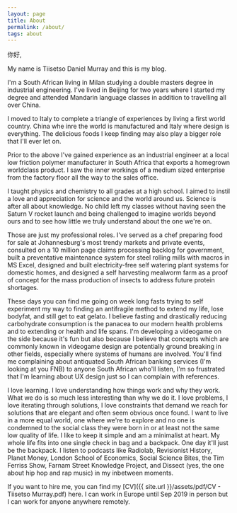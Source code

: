 ```yaml
---
layout: page
title: About
permalink: /about/
tags: about
---
```



你好,

My name is Tiisetso Daniel Murray and this is my blog. 

I'm a South African living in Milan studying a double masters degree in industrial engineering. I've lived in Beijing for two years where I started my degree and attended Mandarin language classes in addition to travelling all over China. 

I moved to Italy to complete a triangle of experiences by living a first world country. China whe inre the world is manufactured and Italy where design is everything. The delicious foods I keep finding may also play a bigger role that I'll ever let on. 

Prior to the above I've gained experience as an industrial engineer at a local low friction polymer manufacturer in South Africa that exports a homegrown worldclass product. I saw the inner workings of a medium sized enterprise from the factory floor all the way to the sales office.

I taught physics and chemistry to all grades at a high school. I aimed to instil a love and appreciation for science and the world around us. Science is after all about knowledge. No child left my classes without having seen the Saturn V rocket launch and being challenged to imagine worlds beyond ours and to see how little we truly understand about the one we're on.

Those are just my professional roles. I've served as a chef preparing food for sale at Johannesburg's most trendy markets and private events, consulted on a 10 million page claims processing backlog for government, built a preventative maintenance system for steel rolling mills with macros in MS Excel, designed and built electricity-free self watering plant systems for domestic homes, and designed a self harvesting mealworm farm as a proof of concept for the mass production of insects to address future protein shortages.

These days you can find me going on week long fasts trying to self experiment my way to finding an antifragile method to extend my life, lose bodyfat, and still get to eat gelato. I believe fasting and drastically reducing carbohydrate consumption is the panacea to our modern health problems and to extending or health and life spans. I'm developing a videogame on the side because it's fun but also because I believe that concepts which are commonly known in videogame design are potentially ground breaking in other fields, especially where systems of humans are involved. You'll find me complaining about antiquated South African banking services (I'm looking at you FNB) to anyone South African who'll listen, I'm so frustrated that I'm learning about UX design just so I can complain with references.

I love learning. I love understanding how things work and why they work. What we do is so much less interesting than why we do it. I love problems, I love iterating through solutions, I love constraints that demand we reach for solutions that are elegant and often seem obvious once found. I want to live in a more equal world, one where we're to explore and no one is condemned to the social class they were born in or at least not the same low quality of life. I like to keep it simple and am a minimalist at heart. My whole life fits into one single check in bag and a backpack. One day it'll just be the backpack. I listen to podcasts like Radiolab, Revisionist History, Planet Money, London School of Economics, Social Science Bites, the Tim Ferriss Show, Farnam Street Knowledge Project, and Dissect (yes, the one about hip hop and rap music) in my inbetween moments.

If you want to hire me, you can find my [CV]({{ site.url }}/assets/pdf/CV - Tiisetso Murray.pdf) here. I can work in Europe until Sep 2019 in person but I can work for anyone anywhere remotely.


